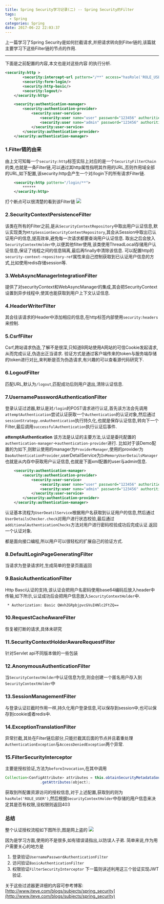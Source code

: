 ```yaml
---
title: Spring Security学习记录(二) -- Spring Security的Filter
tags:
  - Spring    
categories: Spring
date: 2017-06-22 22:03:37
---
```

上一篇学习了Spring Security是如何拦截请求,并把请求转向到Filter链的,该篇就主要学习下这些Filter链的节点的作用.
- - - - -
下面是之前配置的内容,本文也是对这些内容 的执行分析.
```xml
<security:http >
        <security:intercept-url pattern="/**" access="hasRole('ROLE_USER')"/>
        <security:form-login/>
        <security:http-basic/>
        <security:logout/>
    </security:http>

    <security:authentication-manager>
        <security:authentication-provider>
            <security:user-service>
                <security:user name="user" password="123456" authorities="ROLE_USER"/>
                <security:user name="admin" password="123456" authorities="ROLE_USER, ROLE_ADMIN"/>
            </security:user-service>
        </security:authentication-provider>
    </security:authentication-manager>
```
### 1.Filter链的由来
由上文可知每一个`security:http`标签实际上对应的是一个`SecurityFilterChain`的类,也就是一条Filter链,可以通过其http属性指明其作用的URL,否则作用域全部的URL,如下配置,该security:http会产生一个对/login下的所有请求Filter链.
```xml
    <security:http pattern="/login/**">
        ******
    </security:http>
```
打个断点可以很清楚的看到该Filter链
![](http://oobu4m7ko.bkt.clouddn.com/1498283386.png?imageMogr2/thumbnail/!70p)

### 2.SecurityContextPersistenceFilter
该类在所有的Filter之前,是从`SecurityContextRepository`中取出用户认证信息,默认实现类为`HttpSessionSecurityContextRepository`,其会从Session中取出已认证用户的信息,提高效率,避免每一次请求都要查询用户认证信息.
取出之后会放入`SecurityContextHolder`中,以便其他filter使用,该类使用ThreadLocal存储用户认证信息,保证了线程之间的信息隔离,最后再finally中清除该信息.
可以配置http的`security-context-repository-ref`属性来自己控制获取到已认证用户信息的方式,比如使用redis存储session等.

### 3.WebAsyncManagerIntegrationFilter
提供了对securityContext和WebAsyncManager的集成,其会把SecurityContext设置到异步线程中,使其也能获取到用户上下文认证信息.

### 4.HeaderWriterFilter
其会往该请求的Header中添加相应的信息,在http标签内部使用`security:headers`来控制.

### 5.CsrfFilter
Csrf,跨站请求伪造,了解不是很深,只知道B网站使用A网站的可信Cookie发起请求,从而完成认证,伪造出正当请求.
验证方式是通过客户端传来的token与服务端存储的token进行对比,来判断是否为伪造请求,有兴趣的可以查看源代码研究下.

### 6.LogoutFilter
匹配URL,默认为`/logout`,匹配成功后则用户退出,清除认证信息.

### 7.UsernamePasswordAuthenticationFilter
登录认证过滤器,默认是对`/login`的POST请求进行认证,首先该方法会先调用`attemptAuthentication`尝试认证获取一个`Authentication`的认证对象,然后通过`sessionStrategy.onAuthentication`执行持久化,也就是保存认证信息,转向下一个Filter,最后调用`successfulAuthentication`执行认证后事件.

**attemptAuthentication**
该方法是认证的主要方法,认证是委托配置的`authentication-manager`->`authentication-provider`进行.
比如对于该Demo配置的为如下,则默认使用的manager为`ProviderManager`,使用的provider为`DaoAuthenticationProvider`,userDetailService为`InMemoryUserDetailsManager`也就是从内存中获取用户认证信息,也就是下面xml配置的user与admin信息.
```xml
    <security:authentication-manager>
        <security:authentication-provider>
            <security:user-service>
                <security:user name="user" password="123456" authorities="ROLE_USER"/>
                <security:user name="admin" password="123456" authorities="ROLE_USER, ROLE_ADMIN"/>
            </security:user-service>
        </security:authentication-provider>
    </security:authentication-manager>
```
认证基本流程为`UserDeatilService`根据用户名获取到认证用户的信息,然后通过`UserDetailsChecker.check`对用户进行状态校验,最后通过`additionalAuthenticationChecks`方法对用户进行密码校验成功后完成认证.返回一个认证对象.

都是面向接口编程,所以用户可以很轻松的扩展自己的验证方式.
### 8.DefaultLoginPageGeneratingFilter
当请求为登录请求时,生成简单的登录页面返回

### 9.BasicAuthenticationFilter
Http Basci认证的支持,该认证会把用户名密码使用base64编码后放入header中传输,如下所示,认证成功后会把用户信息放入`SecurityContextHolder`中.
```xml
 * Authorization: Basic QWxhZGRpbjpvcGVuIHNlc2FtZQ==
```
### 10.RequestCacheAwareFilter
恢复被打断的请求,具体未研究

### 11.SecurityContextHolderAwareRequestFilter
针对Servlet api不同版本做的一些包装

### 12.AnonymousAuthenticationFilter
当`SecurityContextHolder`中认证信息为空,则会创建一个匿名用户存入到`SecurityContextHolder`中

### 13.SessionManagementFilter
与登录认证拦截时作用一样,持久化用户登录信息,可以保存到session中,也可以保存到cookie或者redis中.

### 14.ExceptionTranslationFilter
异常拦截,其处在Filter链后部分,只能拦截其后面的节点并且着重处理`AuthenticationException`与`AccessDeniedException`两个异常.

### 15.FilterSecurityInterceptor
主要是授权验证,方法为`beforeInvocation`,在其中调用
```java
Collection<ConfigAttribute> attributes = this.obtainSecurityMetadataSource()
				.getAttributes(object);
```
获取到所配置资源访问的授权信息,对于上述配置,获取到的则为`hasRole('ROLE_USER')`,然后根据`SecurityContextHolder`中存储的用户信息来决定其是否有权限,没权限则返回403

### 总结
整个认证授权流程如下图所示,图是网上盗的
![](http://oobu4m7ko.bkt.clouddn.com/1498318805.png?imageMogr2/thumbnail/!70p)

因为是学习方面,使用的不是很多,如有错误请指出,以防误人子弟.
简单来说,作为用户需要关心的地方是
1. 登录验证`UsernamePasswordAuthenticationFilter`
2. 访问验证`BasicAuthenticationFilter`
3. 权限验证`FilterSecurityInterceptor`
下一篇则讲述利用这三个验证实现JWT验证.

关于这些过滤器更详细的内容可参考博客: [http://www.iteye.com/blogs/subjects/spring_security](http://www.iteye.com/blogs/subjects/spring_security)


